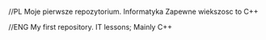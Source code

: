 //PL
Moje pierwsze repozytorium. Informatyka
Zapewne wiekszosc to C++

//ENG
My first repository. IT lessons;
Mainly C++ 